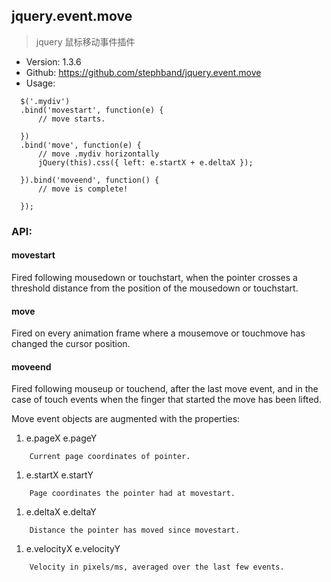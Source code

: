 ## jquery.event.move

> jquery 鼠标移动事件插件

* Version: 1.3.6
* Github: https://github.com/stephband/jquery.event.move
* Usage:
```
  $('.mydiv')
  .bind('movestart', function(e) {
      // move starts.

  })
  .bind('move', function(e) {
      // move .mydiv horizontally
      jQuery(this).css({ left: e.startX + e.deltaX });

  }).bind('moveend', function() {
      // move is complete!

  });
```

### API:

#### movestart

Fired following mousedown or touchstart, when the pointer crosses a threshold distance from the position of the mousedown or touchstart.

#### move

Fired on every animation frame where a mousemove or touchmove has changed the cursor position.

#### moveend

Fired following mouseup or touchend, after the last move event, and in the case of touch events when the finger that started the move has been lifted.

Move event objects are augmented with the properties:

  1. e.pageX  e.pageY
```
    Current page coordinates of pointer.
```
  1. e.startX e.startY
```
    Page coordinates the pointer had at movestart.
```
  1. e.deltaX e.deltaY
```
    Distance the pointer has moved since movestart.
```
  1. e.velocityX e.velocityY
```
    Velocity in pixels/ms, averaged over the last few events.
```